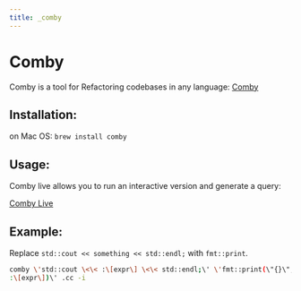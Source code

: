 ```yaml
---
title: _comby
---
```

# Comby

Comby is a tool for Refactoring codebases in any language:
[Comby](https://github.com/comby-tools/comby.md)

## Installation:

on Mac OS: `brew install comby`

## Usage:

Comby live allows you to run an interactive version and generate a
query:

[Comby Live](https://comby.live/)

## Example:

Replace `std::cout << something << std::endl;` with `fmt::print`.

```sh
comby \'std::cout \<\< :\[expr\] \<\< std::endl;\' \'fmt::print(\"{}\",
:\[expr\])\' .cc -i
```
